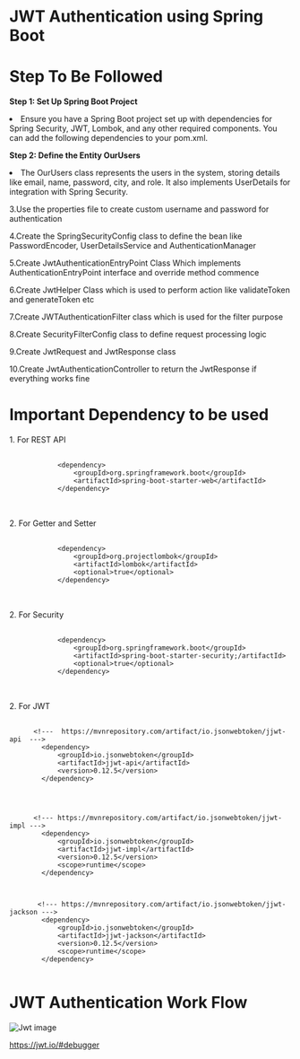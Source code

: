 # JWT Authentication using Spring Boot 
# Step To Be Followed
<b>Step 1: Set Up Spring Boot Project</b><br>
    <p><li>Ensure you have a Spring Boot project set up with dependencies for Spring Security, JWT, Lombok, and any other required components. You can add the following dependencies to your pom.xml.</li></p>
<b>Step 2: Define the Entity OurUsers</b><br>
<p><li>The OurUsers class represents the users in the system, storing details like email, name, password, city, and role. It also implements UserDetails for integration with Spring Security.</li></p>
<p>3.Use the properties file to create custom username and password for authentication</p>
<p>4.Create the SpringSecurityConfig class to define the bean like PasswordEncoder, UserDetailsService and AuthenticationManager</p>
<p>5.Create JwtAuthenticationEntryPoint Class Which implements AuthenticationEntryPoint interface and override method commence</p>
<p>6.Create JwtHelper Class which is used to perform action like validateToken and generateToken etc</p>
<p>7.Create JWTAuthenticationFilter class which is used for the filter purpose</p>
<p>8.Create SecurityFilterConfig class to define request processing logic</p>
<p>9.Create JwtRequest and JwtResponse class</p>
<p>10.Create JwtAuthenticationController to return the JwtResponse if everything works fine</p>

# Important Dependency to be used
<p>1. For REST API</p>
    <pre>
     <code>
            &lt;dependency&gt;
                &lt;groupId&gt;org.springframework.boot&lt;/groupId&gt;
                &lt;artifactId&gt;spring-boot-starter-web&lt;/artifactId&gt;
            &lt;/dependency&gt;
   </code>            
 </pre>

 <p>2. For Getter and Setter</p>
    <pre>
     <code>
            &lt;dependency&gt;
                &lt;groupId&gt;org.projectlombok&lt;/groupId&gt;
                &lt;artifactId&gt;lombok&lt;/artifactId&gt;
                &lt;optional&gt;true&lt;/optional&gt;
            &lt;/dependency&gt;
   </code>            
 </pre>

 
<p>2. For Security</p>
    <pre>
     <code>
            &lt;dependency&gt;
                &lt;groupId&gt;org.springframework.boot&lt;/groupId&gt;
                &lt;artifactId&gt;spring-boot-starter-security;/artifactId&gt;
                &lt;optional&gt;true&lt;/optional&gt;
            &lt;/dependency&gt;
   </code>            
 </pre>


 <p>2. For JWT</p>

<pre>
    <code>
      &lt;!---  https://mvnrepository.com/artifact/io.jsonwebtoken/jjwt-api  ---&gt;
        &lt;dependency&gt;
            &lt;groupId&gt;io.jsonwebtoken&lt;/groupId&gt;
            &lt;artifactId&gt;jjwt-api&lt;/artifactId&gt;
            &lt;version&gt;0.12.5&lt;/version&gt;
        &lt;/dependency&gt;
   



      &lt;!--- https://mvnrepository.com/artifact/io.jsonwebtoken/jjwt-impl ---&gt;
        &lt;dependency&gt;
            &lt;groupId&gt;io.jsonwebtoken&lt;/groupId&gt;
            &lt;artifactId&gt;jjwt-impl&lt;/artifactId&gt;
            &lt;version&gt;0.12.5&lt;/version&gt;
            &lt;scope&gt;runtime&lt;/scope&gt;
        &lt;/dependency&gt;
   


       &lt;!--- https://mvnrepository.com/artifact/io.jsonwebtoken/jjwt-jackson ---&gt;
        &lt;dependency&gt;
            &lt;groupId&gt;io.jsonwebtoken&lt;/groupId&gt;
            &lt;artifactId&gt;jjwt-jackson&lt;/artifactId&gt;
            &lt;version&gt;0.12.5&lt;/version&gt;
            &lt;scope&gt;runtime&lt;/scope&gt;
        &lt;/dependency&gt;
    </code>
</pre>

# JWT Authentication Work Flow



 
![Jwt image](https://github.com/user-attachments/assets/f57f6cff-19dd-4bb2-81d1-008993a32c06)

https://jwt.io/#debugger
